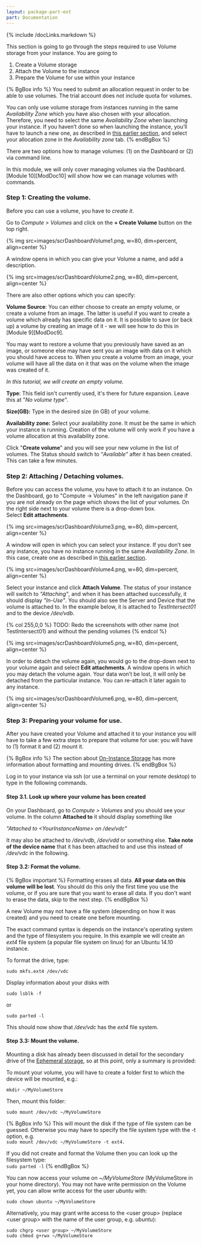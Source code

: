 ```yaml
---
layout: package-part-ext
part: Documentation
---
```

{% include /docLinks.markdown %}

This section is going to go through the steps required to use Volume storage from your instance. You are going to

1. Create a Volume storage
2. Attach the Volume to the instance
3. Prepare the Volume for use within your instance

{% BgBox info %}
You need to submit an allocation request in order to be able to use volumes. The trial account does not include quota for volumes.

You can only use volume storage from instances running in the same *Availability Zone* which you have also chosen with your allocation. Therefore, you need to select the same  *Availability Zone* when launching your instance. If you haven’t done so when launching the instance, you’ll have to launch a new one, as described in [this earlier section](launching.html), and select your allocation zone in the *Availability zone* tab.
{% endBgBox %}


There are two options how to manage volumes: (1) on the Dashboard or (2) via command line. 

In this module, we will only cover managing volumes via the Dashboard. [Module 10][ModDoc10] will show how we can manage volumes with commands. 

### Step 1: Creating the volume.

Before you can use a volume, you have to *create it*.

Go to *Compute > Volumes* and click on the **+ Create Volume** button on the top right.

{% img src=images/scrDashboardVolume1.png, w=80, dim=percent, align=center %}

A window opens in which you can give your Volume a name, and add a description.

{% img src=images/scrDashboardVolume2.png, w=80, dim=percent, align=center %}

There are also other options which you can specify:

**Volume Source**: You can either choose to create an empty volume, or create a volume from an image. The latter is useful if you want to create a volume which already has specific data on it. It is possible to save (or back up) a volume by creating an image of it - we will see how to do this in [Module 9][ModDoc9]. 

You may want to restore a volume that you previously have saved as an image, or someone else may have sent you an image with data on it which you should have access to. When you create a volume from an image, your volume will have all the data on it that was on the volume when the image was created of it. 

*In this tutorial, we will create an empty volume.*

**Type**: This field isn't currently used, it's there for future expansion. Leave this at "*No volume type*".

**Size(GB):** Type in the desired size (in GB) of your volume.

**Availability zone:** Select your availability zone. It must be the same in which your instance is running. Creation of the volume will only work if you have a volume allocation at this availability zone.


Click "**Create volume**" and you will see your new volume in the list of volumes. The Status should switch to “*Available*” after it has been created. This can take a few minutes.

### Step 2: Attaching / Detaching volumes.

Before you can access the volume, you have to attach it to an instance. On the Dashboard, go to "Compute →  Volumes" in the left navigation pane if you are not already on the page which shows the list of your volumes. On the right side next to your volume there is a drop-down box.     
Select **Edit attachments**.

{% img src=images/scrDashboardVolume3.png, w=80, dim=percent, align=center %}

A window will open in which you can select your instance. If you don’t see any instance, you have no instance running in the same *Availability Zone*. In this case, create one as described in [this earlier section](launching.html).

{% img src=images/scrDashboardVolume4.png, w=80, dim=percent, align=center %}

Select your instance and click **Attach Volume**. The status of your instance will switch to *"Attaching"*, and when it has been attached successfully, it should display *"In-Use"*. You should also see the Server and Device that the volume is attached to. In the example below, it is attached to *TestIntersect01* and to the device */dev/vdb*. 

{% col 255,0,0 %}
TODO: Redo the screenshots with other name (not TestIntersect01) and without the pending volumes
{% endcol %}

{% img src=images/scrDashboardVolume5.png, w=80, dim=percent, align=center %}

In order to detach the volume again, you would go to the drop-down next to your volume again and select **Edit attachments**. A window opens in which you may detach the volume again. Your data won’t be lost, it will only be detached from the particular instance. You can re-attach it later again to any instance.

{% img src=images/scrDashboardVolume6.png, w=80, dim=percent, align=center %}

### Step 3: Preparing your volume for use.

After you have created your Volume and attached it to your instance you will have to take a few extra steps to prepare that volume for use: you will have to (1) format it and (2) mount it.

{% BgBox info %}
The section about [On-Instance Storage](ephemeralStorage.html) has more information about formatting and mounting drives.
{% endBgBox %}

Log in to your instance via ssh (or use a terminal on your remote desktop) to type in the following commands.

#### Step 3.1. Look up where your volume has been created

On your Dashboard, go to *Compute > Volumes* and you should see your volume. In the column **Attached to** it should display something like

  *"Attached to &lt;YourInstanceName&gt; on /dev/vdc"*

It may also be attached to */dev/vdb*, */dev/vdd* or something else. **Take note of the device name** that it has been attached to and use this instead of */dev/vdc* in the following.

#### Step 3.2: Format the volume.

{% BgBox important %}
Formatting erases all data. **All your data on this volume will be lost**. You should do this only the first time you use the volume, or if you are sure that you want to erase all data. If you don't want to erase the data, skip to the next step.
{% endBgBox %}

A new Volume may not have a file system (depending on how it was created) and you need to create one before mounting.

The exact command syntax is depends on the instance's operating system and the type of filesystem you require. In this example we will create an *ext4* file system (a popular file system on linux) for an Ubuntu 14.10  instance.

To format the drive, type:

```sudo mkfs.ext4 /dev/vdc```

Display information about your disks with 

```sudo lsblk -f```

or 

```sudo parted -l```

This should now show that */dev/vdc* has the *ext4* file system.


#### Step 3.3: Mount the volume.

Mounting a disk has already been discussed in detail for the secondary drive of the [Ephemeral storage](ephemeralStorage.html), so at this point, only a summary is provided:

To mount your volume, you will have to create a folder first to which the device will be mounted, e.g.:

```mkdir ~/MyVolumeStore```

Then, mount this folder:

```sudo mount /dev/vdc ~/MyVolumeStore```

{% BgBox info %}
This will mount the disk if the type of file system can be guessed. 
Otherwise you may have to specify the file system type with the -t option, e.g.    
```sudo mount /dev/vdc ~/MyVolumeStore -t ext4.```

If you did not create and format the Volume then you can look up the filesystem type:    
```sudo parted -l```
{% endBgBox %}

You can now access your volume on *~/MyVolumeStore* (MyVolumeStore in your home directory). You may not have write permission on the Volume yet, you can allow write access for the user *ubuntu* with:

```sudo chown ubuntu ~/MyVolumeStore```

Alternatively, you may grant write access to the &lt;user group&gt; (replace &lt;user group&gt; with the name of the user group, e.g. *ubuntu*):

```sudo chgrp <user group> ~/MyVolumeStore```    
```sudo chmod g+rwx ~/MyVolumeStore```
